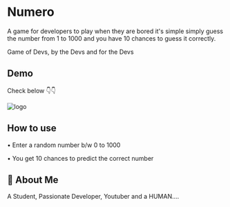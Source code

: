 # Numero

A game for developers to play when they are bored it's simple simply guess the number from 1 to 1000 and you have 10 chances to guess it correctly.

Game of Devs, by the Devs and for the Devs

## Demo

Check below 👇👇

![logo](https://i.ibb.co/vs9WMqH/gif.gif)

## How to use

• Enter a random number b/w 0 to 1000

• You get 10 chances to predict the correct number

## 🚀 About Me

A Student, Passionate Developer, Youtuber and a HUMAN....
